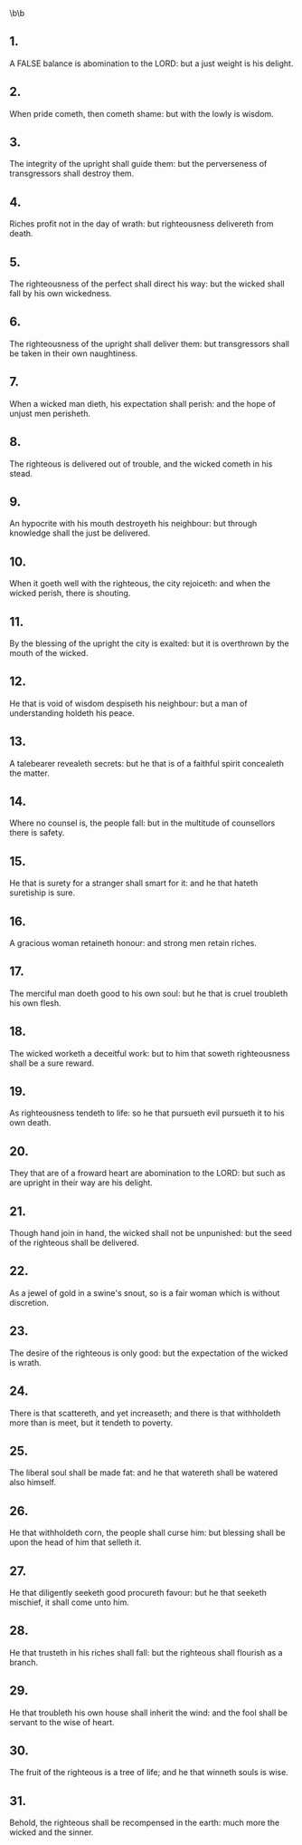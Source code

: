 \b\b
## 1.
A FALSE balance is abomination to the LORD: but a just weight is his delight.
## 2.
When pride cometh, then cometh shame: but with the lowly is wisdom.
## 3.
The integrity of the upright shall guide them: but the perverseness of transgressors shall destroy them.
## 4.
Riches profit not in the day of wrath: but righteousness delivereth from death.
## 5.
The righteousness of the perfect shall direct his way: but the wicked shall fall by his own wickedness.
## 6.
The righteousness of the upright shall deliver them: but transgressors shall be taken in their own naughtiness.
## 7.
When a wicked man dieth, his expectation shall perish: and the hope of unjust men perisheth.
## 8.
The righteous is delivered out of trouble, and the wicked cometh in his stead.
## 9.
An hypocrite with his mouth destroyeth his neighbour: but through knowledge shall the just be delivered.
## 10.
When it goeth well with the righteous, the city rejoiceth: and when the wicked perish, there is shouting.
## 11.
By the blessing of the upright the city is exalted: but it is overthrown by the mouth of the wicked.
## 12.
He that is void of wisdom despiseth his neighbour: but a man of understanding holdeth his peace.
## 13.
A talebearer revealeth secrets: but he that is of a faithful spirit concealeth the matter.
## 14.
Where no counsel is, the people fall: but in the multitude of counsellors there is safety.
## 15.
He that is surety for a stranger shall smart for it: and he that hateth suretiship is sure.
## 16.
A gracious woman retaineth honour: and strong men retain riches.
## 17.
The merciful man doeth good to his own soul: but he that is cruel troubleth his own flesh.
## 18.
The wicked worketh a deceitful work: but to him that soweth righteousness shall be a sure reward.
## 19.
As righteousness tendeth to life: so he that pursueth evil pursueth it to his own death.
## 20.
They that are of a froward heart are abomination to the LORD: but such as are upright in their way are his delight.
## 21.
Though hand join in hand, the wicked shall not be unpunished: but the seed of the righteous shall be delivered.
## 22.
As a jewel of gold in a swine's snout, so is a fair woman which is without discretion.
## 23.
The desire of the righteous is only good: but the expectation of the wicked is wrath.
## 24.
There is that scattereth, and yet increaseth; and there is that withholdeth more than is meet, but it tendeth to poverty.
## 25.
The liberal soul shall be made fat: and he that watereth shall be watered also himself.
## 26.
He that withholdeth corn, the people shall curse him: but blessing shall be upon the head of him that selleth it.
## 27.
He that diligently seeketh good procureth favour: but he that seeketh mischief, it shall come unto him.
## 28.
He that trusteth in his riches shall fall: but the righteous shall flourish as a branch.
## 29.
He that troubleth his own house shall inherit the wind: and the fool shall be servant to the wise of heart.
## 30.
The fruit of the righteous is a tree of life; and he that winneth souls is wise.
## 31.
Behold, the righteous shall be recompensed in the earth: much more the wicked and the sinner.
